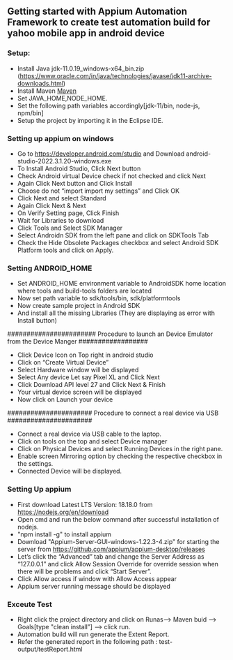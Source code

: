 ## Getting started with Appium Automation Framework to create test automation build for yahoo mobile app in android device
### Setup:
* Install Java jdk-11.0.19_windows-x64_bin.zip (https://www.oracle.com/in/java/technologies/javase/jdk11-archive-downloads.html)
* Install Maven [Maven](https://maven.apache.org/)
* Set JAVA_HOME,NODE_HOME.
* Set the following path variables accordingly[jdk-11/bin,  node-js, npm/bin] 
* Setup the project by importing it in the Eclipse IDE.

### Setting up appium on windows
* Go to https://developer.android.com/studio and Download android-studio-2022.3.1.20-windows.exe
* To Install Android Studio, Click Next button
* Check Android virtual Device check if not checked and click Next
* Again Click Next button and Click Install
* Choose do not “import import my settings” and Click OK
* Click Next and select Standard
* Again Click Next & Next
* On Verify Setting page, Click Finish
* Wait for Libraries to download
* Click Tools and Select SDK Manager
* Select Androidn SDK from the left pane and click on SDKTools Tab
* Check the Hide Obsolete Packages checkbox and select Android SDK Platform tools and click on Apply.


### Setting ANDROID_HOME 
* Set  ANDROID_HOME environment variable to AndroidSDK home location where tools and build-tools folders are located 
* Now set path variable to sdk/tools/bin, sdk/platformtools
* Now create sample project in Android SDK
* And install all the missing Libraries (They are displaying as error with Install button)

####################### Procedure to launch an Device Emulator from the Device Manger   ##################

* Click Device Icon on Top right in android studio
* Click on “Create Virtual Device”
* Select Hardware window will be displayed
* Select Any device Let say Pixel XL and Click Next
* Click Download API level 27 and Click Next & Finish
* Your virtual device screen will be displayed
* Now click on Launch your device

######################  Procedure to connect a real device via USB  ######################

* Connect a real device via USB cable to the laptop.
* Click on tools on the top and select Device manager
* Click on Physical Devices and select Running Devices in the right pane.
* Enable screen Mirroring option by checking the respective checkbox in the settings.
* Connected Device will be displayed.


### Setting Up appium
* First download Latest LTS Version: 18.18.0 from https://nodejs.org/en/download 
* Open cmd and run the below command after successful installation of nodejs.
* "npm install -g" to install appium
* Download "Appium-Server-GUI-windows-1.22.3-4.zip" for starting the server from https://github.com/appium/appium-desktop/releases
* Let’s click the “Advanced” tab and change the Server Address as “127.0.0.1” and click Allow Session Override for override session when there will be problems and click “Start Server”.
* Click Allow access if window with Allow Access appear
* Appium server running message should be displayed

### Exceute Test
* Right click the project directory and click on Runas--> Maven buid --> Goals[type "clean install"] --> click run.
* Automation build will run generate the Extent Report.
* Refer the generated report in the following path : test-output/testReport.html


